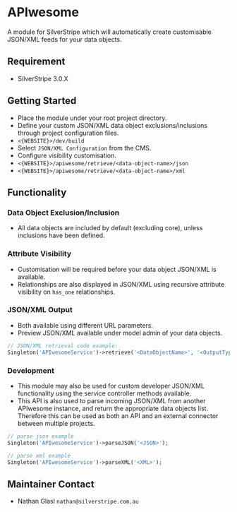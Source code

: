 # APIwesome

A module for SilverStripe which will automatically create customisable JSON/XML feeds for your data objects.

## Requirement

* SilverStripe 3.0.X

## Getting Started

* Place the module under your root project directory.
* Define your custom JSON/XML data object exclusions/inclusions through project configuration files.
* `<{WEBSITE}>/dev/build`
* Select `JSON/XML Configuration` from the CMS.
* Configure visibility customisation.
* `<{WEBSITE}>/apiwesome/retrieve/<data-object-name>/json`
* `<{WEBSITE}>/apiwesome/retrieve/<data-object-name>/xml`

## Functionality

### Data Object Exclusion/Inclusion

* All data objects are included by default (excluding core), unless inclusions have been defined.

### Attribute Visibility

* Customisation will be required before your data object JSON/XML is available.
* Relationships are also displayed in JSON/XML using recursive attribute visibility on `has_one` relationships.

### JSON/XML Output

* Both available using different URL parameters.
* Preview JSON/XML available under model admin of your data objects.

```php
// JSON/XML retrieval code example:
Singleton('APIwesomeService')->retrieve('<DataObjectName>', '<OutputType>');
```

### Development

* This module may also be used for custom developer JSON/XML functionality using the service controller methods available.
* This API is also used to parse incoming JSON/XML from another APIwesome instance, and return the appropriate data objects list. Therefore this can be used as both an API and an external connector between multiple projects.

```php
// parse json example
Singleton('APIwesomeService')->parseJSON('<JSON>');
```

```php
// parse xml example
Singleton('APIwesomeService')->parseXML('<XML>');
```

## Maintainer Contact

* Nathan Glasl `nathan@silverstripe.com.au`
